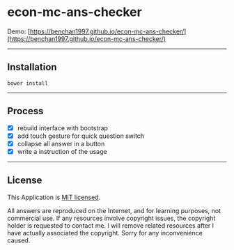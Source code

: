 # econ-mc-ans-checker

Demo:
[https://benchan1997.github.io/econ-mc-ans-checker/](https://benchan1997.github.io/econ-mc-ans-checker/)



---

## Installation

```
bower install
```

---

## Process

- [x] rebuild interface with bootstrap
- [x] add touch gesture for quick question switch
- [x] collapse all answer in a button
- [x] write a instruction of the usage

---

## License

This Application is [MIT licensed](./LICENSE).

All answers are reproduced on the Internet, and for learning purposes, not commercial use. If any resources involve copyright issues, the copyright holder is requested to contact me. I will remove related resources after I have actually associated the copyright. Sorry for any inconvenience caused.
